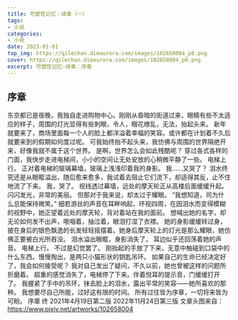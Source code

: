 ```yaml
---
title: 可塑性记忆：续章（一）
tags:
- 小说
categories:
- 小说
date: 2023-01-01
top_img: https://qilechan.dimaurora.com/images/102658004_p0.png
cover: https://qilechan.dimaurora.com/images/102658004_p0.png
excerpt: 可塑性记忆-续章：序章
---
```

## 序章
东京都已是夜晚，我独自走进购物中心。刚刚从昏暗的街道过来，眼睛有些不太适应的样子，周围的灯光显得有些刺眼，令人，眼花缭乱，无法，抬起头来。
新年就要来了，商场里面每一个人的脸上都洋溢着幸福的笑容。或许都在计划着不久后就要来到的假期如何度过呢。
可我始终抬不起头来，我仿佛与周围的世界隔绝开来，好像我就不属于这个世界。
是啊，世界怎么会如此残酷呢？
穿过各式各样的门面，我快步走进电梯间，小小的空间让无处安放的心稍微平静了一些。
电梯上行。
正对着电梯的玻璃幕墙，玻璃上浅浅印着我的身影。
我……又哭了？
泪水终究还是从眼眶溢出，随后愈来愈多，我试着去阻止它们流下，却适得其反，止不住地流了下来。
我，哭了。
视线透过幕墙，远处的摩天轮正从高楼后面缓缓升起。
闪闪发光，非常的美丽。
但那对于我来说，却太过于耀眼。
“我想知道，司为什么总能保持微笑。”
细若游丝的声音在耳畔响起，环视四周，在因泪水而变得模糊的视野中，她正望着远处的摩天轮，背对着站在我的面前。
想喊出她的名字，却无论如何发不出声，哏咽着，抽泣着，眼泪打湿了衣襟。
她的身影缓缓转过身，披在身后的银色飘逸的长发轻轻摇摆着。她身后摩天轮上的灯光是那么耀眼，她仿佛正要被白光所吞没。
泪水溢出眼眶，身影消失了。
耳边似乎还回荡着她的声音。
电梯上行。
不过是幻觉罢了。
刚抬起的手放了下来，无意中触碰到口袋中的什么东西。慢慢掏出，是两只小猫形状的钥匙吊环。
如果自己的生命已经决定好了，我会如何接受呢？
我对自己发出了疑问，不久以前，她也曾被这样的问题所折磨着。
超重的感觉消失了，电梯停了下来。伴着悦耳的提示音，门缓缓打开了。
我握紧了手中的吊环，抹去脸上的泪水，露出平常的笑容——她所喜欢的那种。
我想要尽自己所能，过好这有限的时间。
所有过往皆为序章，一切将来皆为可盼。
序章 终
2021年4月19日第二版
2022年11月24日第三版
文章头图来自：https://www.pixiv.net/artworks/102658004
